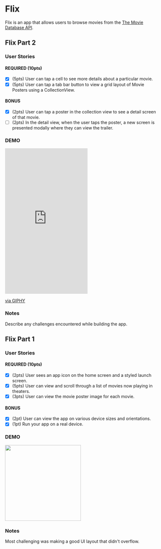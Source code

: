 # Flix

Flix is an app that allows users to browse movies from the [The Movie Database API](http://docs.themoviedb.apiary.io/#).

## Flix Part 2

### User Stories

#### REQUIRED (10pts)
- [x] (5pts) User can tap a cell to see more details about a particular movie.
- [x] (5pts) User can tap a tab bar button to view a grid layout of Movie Posters using a CollectionView.

#### BONUS
- [x] (2pts) User can tap a poster in the collection view to see a detail screen of that movie.
- [ ] (2pts) In the detail view, when the user taps the poster, a new screen is presented modally where they can view the trailer.

### DEMO
<iframe src="https://giphy.com/embed/ghUQ6MjSd8uV2Su73U" width="272" height="480" frameBorder="0" class="giphy-embed" allowFullScreen></iframe><p><a href="https://giphy.com/gifs/ghUQ6MjSd8uV2Su73U">via GIPHY</a></p>

### Notes
Describe any challenges encountered while building the app.

## Flix Part 1

### User Stories

#### REQUIRED (10pts)
- [x] (2pts) User sees an app icon on the home screen and a styled launch screen.
- [x] (5pts) User can view and scroll through a list of movies now playing in theaters.
- [x] (3pts) User can view the movie poster image for each movie.

#### BONUS
- [x] (2pt) User can view the app on various device sizes and orientations.
- [x] (1pt) Run your app on a real device.

### DEMO
<img src="https://media.giphy.com/media/RhH8RRyPt9X8s7GSrO/giphy.gif" width=250><br>

### Notes

Most challenging was making a good UI layout that didn't overflow.

